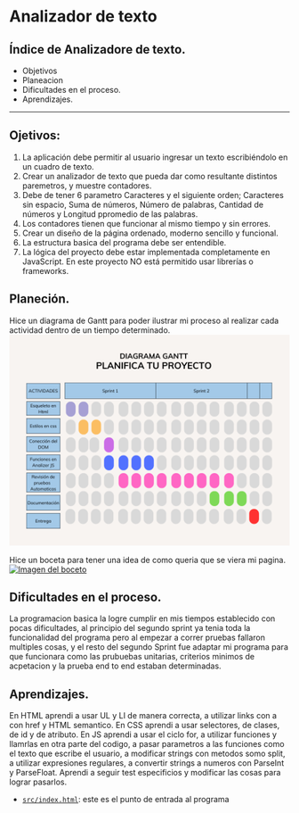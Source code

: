 # Analizador de texto

## Índice de Analizadore de texto.

* Objetivos
* Planeacion
* Dificultades en el proceso.
* Aprendizajes.

***
## Ojetivos:
1. La aplicación debe permitir al usuario ingresar un texto escribiéndolo
en un cuadro de texto.
2. Crear un analizador de texto que pueda dar como resultante distintos paremetros, y muestre contadores.
3. Debe de tener 6 parametro Caracteres y el siguiente orden; Caracteres sin espacio, Suma de números, Número de palabras, 
Cantidad de números y Longitud ppromedio de las palabras.
4. Los contadores tienen que funcionar al mismo tiempo y sin errores.
5. Crear un diseño de la página ordenado, moderno sencillo y funcional.
6. La estructura basica del programa debe ser entendible.
7. La lógica del proyecto debe estar implementada completamente en JavaScript. En
este proyecto NO está permitido usar librerías o frameworks.

## Planeción.
Hice un diagrama de Gantt para poder ilustrar mi proceso al realizar cada actividad dentro de un tiempo determinado.
![Un diagrama de Gantt](https://github.com/amalia345/Amalia-text-analyzer/blob/main/Esqueleto%20en%20Html.png)

Hice un boceta para tener una idea de como queria que se viera mi pagina.
[![Imagen del boceto](Imagendelboceto.jpg)](https://github.com/amalia345/Amalia-text-analyzer/blob/main/new%20video.jpg)

## Dificultades en el proceso.

La programacion basica la logre cumplir en mis tiempos establecido con pocas dificultades, al principio del segundo sprint ya tenia toda la funcionalidad del programa pero al empezar a correr pruebas fallaron multiples cosas, y el resto del segundo Sprint fue adaptar mi programa para que funcionara como las prubuebas unitarias, criterios minimos de acpetacion y la prueba end to end estaban determinadas.

## Aprendizajes.

En HTML aprendi a usar UL y LI de manera correcta, a utilizar links con a con href y HTML semantico.
En CSS aprendi a usar selectores, de clases, de id y de atributo.
En JS aprendi a usar el ciclo for, a utilizar funciones y llamrlas en otra parte del codigo, a pasar parametros a las funciones como el texto que escribe el usuario, a modificar strings con metodos somo split, a utilizar expresiones regulares, a convertir strings a numeros con ParseInt y ParseFloat.
Aprendi a seguir test especificios y modificar las cosas para lograr pasarlos.

* [`src/index.html`](./src/index.html): este es el punto de entrada al programa
